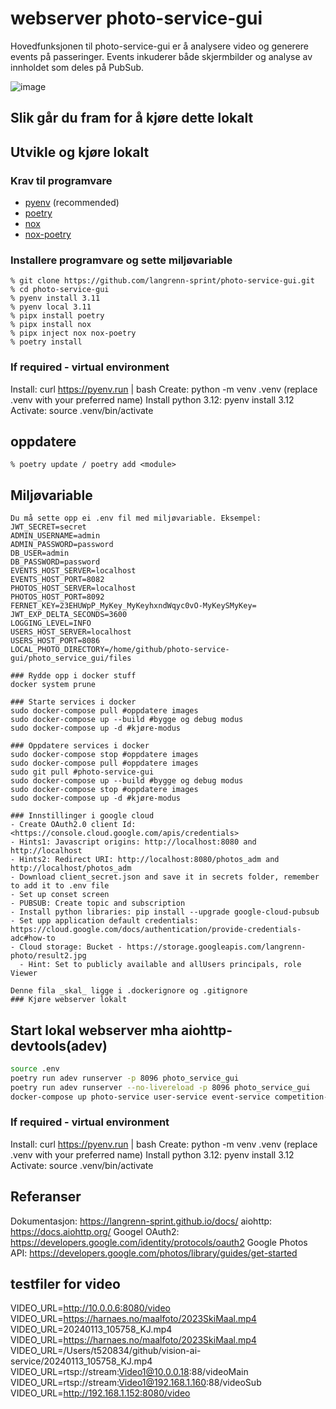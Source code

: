 # webserver photo-service-gui

Hovedfunksjonen til photo-service-gui er å analysere video og generere events på passeringer. Events inkuderer både skjermbilder og analyse av innholdet som deles på PubSub.

![image](https://github.com/langrenn-sprint/photo-service-gui/assets/56455987/2b7599a2-a58e-4ade-816e-c15abb1d6f7b)

## Slik går du fram for å kjøre dette lokalt

## Utvikle og kjøre lokalt

### Krav til programvare

- [pyenv](https://github.com/pyenv/pyenv) (recommended)
- [poetry](https://python-poetry.org/)
- [nox](https://nox.thea.codes/en/stable/)
- [nox-poetry](https://pypi.org/project/nox-poetry/)

### Installere programvare og sette miljøvariable

```Shell
% git clone https://github.com/langrenn-sprint/photo-service-gui.git
% cd photo-service-gui
% pyenv install 3.11
% pyenv local 3.11
% pipx install poetry
% pipx install nox
% pipx inject nox nox-poetry
% poetry install
```

### If required - virtual environment

Install: curl <https://pyenv.run> | bash
Create: python -m venv .venv (replace .venv with your preferred name)
Install python 3.12: pyenv install 3.12
Activate:
source .venv/bin/activate

## oppdatere

```Shell
% poetry update / poetry add <module>
```

## Miljøvariable

```Shell
Du må sette opp ei .env fil med miljøvariable. Eksempel:
JWT_SECRET=secret
ADMIN_USERNAME=admin
ADMIN_PASSWORD=password
DB_USER=admin
DB_PASSWORD=password
EVENTS_HOST_SERVER=localhost
EVENTS_HOST_PORT=8082
PHOTOS_HOST_SERVER=localhost
PHOTOS_HOST_PORT=8092
FERNET_KEY=23EHUWpP_MyKey_MyKeyhxndWqyc0vO-MyKeySMyKey=
JWT_EXP_DELTA_SECONDS=3600
LOGGING_LEVEL=INFO
USERS_HOST_SERVER=localhost
USERS_HOST_PORT=8086
LOCAL_PHOTO_DIRECTORY=/home/github/photo-service-gui/photo_service_gui/files

### Rydde opp i docker stuff
docker system prune

### Starte services i docker
sudo docker-compose pull #oppdatere images
sudo docker-compose up --build #bygge og debug modus
sudo docker-compose up -d #kjøre-modus

### Oppdatere services i docker
sudo docker-compose stop #oppdatere images
sudo docker-compose pull #oppdatere images
sudo git pull #photo-service-gui
sudo docker-compose up --build #bygge og debug modus
sudo docker-compose stop #oppdatere images
sudo docker-compose up -d #kjøre-modus

### Innstillinger i google cloud
- Create OAuth2.0 client Id: <https://console.cloud.google.com/apis/credentials>
- Hints1: Javascript origins: http://localhost:8080 and http://localhost
- Hints2: Redirect URI: http://localhost:8080/photos_adm and http://localhost/photos_adm
- Download client_secret.json and save it in secrets folder, remember to add it to .env file
- Set up conset screen
- PUBSUB: Create topic and subscription
- Install python libraries: pip install --upgrade google-cloud-pubsub
- Set upp application default credentials: https://cloud.google.com/docs/authentication/provide-credentials-adc#how-to
- Cloud storage: Bucket - https://storage.googleapis.com/langrenn-photo/result2.jpg
  - Hint: Set to publicly available and allUsers principals, role Viewer

Denne fila _skal_ ligge i .dockerignore og .gitignore
### Kjøre webserver lokalt
```

## Start lokal webserver mha aiohttp-devtools(adev)

```zsh
source .env
poetry run adev runserver -p 8096 photo_service_gui
poetry run adev runserver --no-livereload -p 8096 photo_service_gui
docker-compose up photo-service user-service event-service competition-format-service integration-service mongodb
```

### If required - virtual environment

Install: curl <https://pyenv.run> | bash
Create: python -m venv .venv (replace .venv with your preferred name)
Install python 3.12: pyenv install 3.12
Activate:
source .venv/bin/activate

## Referanser

Dokumentasjon: <https://langrenn-sprint.github.io/docs/>
aiohttp: <https://docs.aiohttp.org/>
Googel OAuth2: <https://developers.google.com/identity/protocols/oauth2>
Google Photos API: <https://developers.google.com/photos/library/guides/get-started>

## testfiler for video

VIDEO_URL=<http://10.0.0.6:8080/video>
VIDEO_URL=https://harnaes.no/maalfoto/2023SkiMaal.mp4
VIDEO_URL=20240113_105758_KJ.mp4
VIDEO_URL=<https://harnaes.no/maalfoto/2023SkiMaal.mp4>
VIDEO_URL=/Users/t520834/github/vision-ai-service/20240113_105758_KJ.mp4
VIDEO_URL=rtsp://stream:Video1@10.0.0.18:88/videoMain
VIDEO_URL=rtsp://stream:Video1@192.168.1.160:88/videoSub
VIDEO_URL=<http://192.168.1.152:8080/video>
